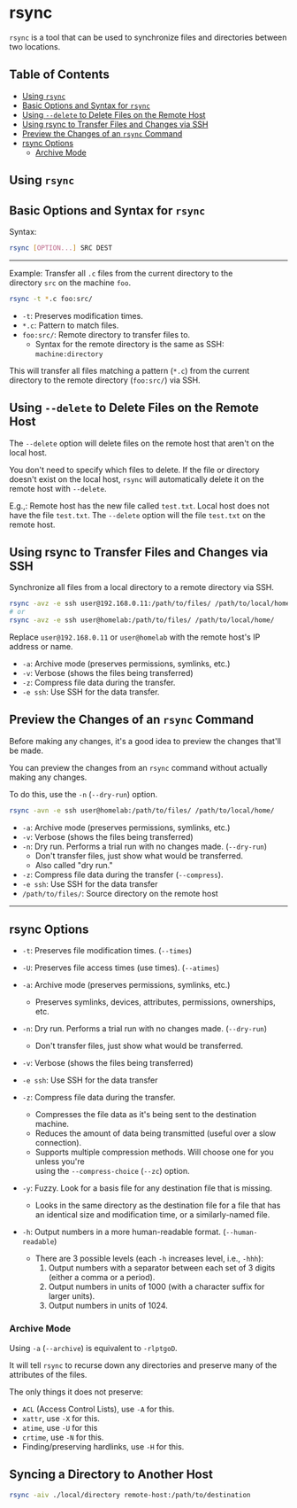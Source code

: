 # rsync  
`rsync` is a tool that can be used to synchronize files and directories between two locations.  

## Table of Contents
* [Using `rsync`](#using-rsync) 
* [Basic Options and Syntax for `rsync`](#basic-options-and-syntax-for-rsync) 
* [Using `--delete` to Delete Files on the Remote Host](#using-delete-to-delete-files-on-the-remote-host) 
* [Using rsync to Transfer Files and Changes via SSH](#using-rsync-to-transfer-files-and-changes-via-ssh) 
* [Preview the Changes of an `rsync` Command](#preview-the-changes-of-an-rsync-command) 
* [rsync Options](#rsync-options) 
    * [Archive Mode](#archive-mode) 

## Using `rsync`

## Basic Options and Syntax for `rsync`
Syntax:  
```bash  
rsync [OPTION...] SRC DEST  
```
---  

Example: Transfer all `.c` files from the current directory to the  
directory `src` on the machine `foo`.  
```bash  
rsync -t *.c foo:src/  
```

* `-t`: Preserves modification times.  
* `*.c`: Pattern to match files.  
* `foo:src/`: Remote directory to transfer files to.  
    * Syntax for the remote directory is the same as SSH: `machine:directory`

This will transfer all files matching a pattern (`*.c`) from the current  
directory to the remote directory (`foo:src/`) via SSH.  


## Using `--delete` to Delete Files on the Remote Host
The `--delete` option will delete files on the remote host that aren't
on the local host.
 
You don't need to specify which files to delete.
If the file or directory doesn't exist on the local host, `rsync` will
automatically delete it on the remote host with `--delete`.
 
E.g.,:
Remote host has the new file called `test.txt`. 
Local host does not have the file `test.txt`.
The `--delete` option will the file `test.txt` on the remote host.





## Using rsync to Transfer Files and Changes via SSH  
Synchronize all files from a local directory to a remote directory via SSH.  
```bash  
rsync -avz -e ssh user@192.168.0.11:/path/to/files/ /path/to/local/home/  
# or  
rsync -avz -e ssh user@homelab:/path/to/files/ /path/to/local/home/  
```
Replace `user@192.168.0.11` or `user@homelab` with the remote host's IP address or name.  

* `-a`: Archive mode (preserves permissions, symlinks, etc.)  
* `-v`: Verbose (shows the files being transferred)  
* `-z`: Compress file data during the transfer.  
* `-e ssh`: Use SSH for the data transfer.  



## Preview the Changes of an `rsync` Command 
Before making any changes, it's a good idea to preview the changes that'll be made.  
 
You can preview the changes from an `rsync` command 
without actually making any changes.  
 
To do this, use the `-n` (`--dry-run`) option.  

```bash  
rsync -avn -e ssh user@homelab:/path/to/files/ /path/to/local/home/  
```

* `-a`: Archive mode (preserves permissions, symlinks, etc.)  
* `-v`: Verbose (shows the files being transferred)  
* `-n`: Dry run. Performs a trial run with no changes made. (`--dry-run`)  
    * Don't transfer files, just show what would be transferred.  
    * Also called "dry run."  
* `-z`: Compress file data during the transfer (`--compress`).  
* `-e ssh`: Use SSH for the data transfer  
* `/path/to/files/`: Source directory on the remote host  


---

## rsync Options  

* `-t`: Preserves file modification times. (`--times`)  
* `-U`: Preserves file access times (use times). (`--atimes`)  
* `-a`: Archive mode (preserves permissions, symlinks, etc.)  
    * Preserves symlinks, devices, attributes, permissions,
      ownerships, etc.  
 

* `-n`: Dry run. Performs a trial run with no changes made. (`--dry-run`)  
    * Don't transfer files, just show what would be transferred.  
* `-v`: Verbose (shows the files being transferred)  
* `-e ssh`: Use SSH for the data transfer  
 
* `-z`: Compress file data during the transfer.  
    * Compresses the file data as it's being sent to the destination machine.  
    * Reduces the amount of data being transmitted (useful over a slow connection).  
    * Supports multiple compression methods. Will choose one for you unless you're  
      using the `--compress-choice` (`--zc`) option.  

* `-y`: Fuzzy. Look for a basis file for any destination file that is missing.  
    * Looks in the same directory as the destination file for a file that has  
      an identical size and modification time, or a similarly-named file.  


* `-h`: Output numbers in a more human-readable format. (`--human-readable`)  
    * There are 3 possible levels (each `-h` increases level, i.e., `-hhh`):  
        1. Output numbers with a separator between each set of 3 digits (either a comma or a period).  
        2. Output numbers in units of 1000 (with a character suffix for larger units).  
        3. Output numbers in units of 1024.  





### Archive Mode  
Using `-a` (`--archive`) is equivalent to `-rlptgoD`.

It will tell `rsync` to recurse down any directories and preserve many of the 
attributes of the files.  

The only things it does not preserve:

* `ACL` (Access Control Lists), use `-A` for this.
* `xattr`, use `-X` for this. 
* `atime`, use `-U` for this
* `crtime`, use `-N` for this.
* Finding/preserving hardlinks, use `-H` for this.  


## Syncing a Directory to Another Host

```bash
rsync -aiv ./local/directory remote-host:/path/to/destination
```


